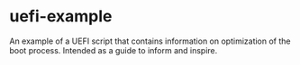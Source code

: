 # uefi-example
An example of a UEFI script that contains information on optimization of the boot process. Intended as a guide to inform and inspire.

